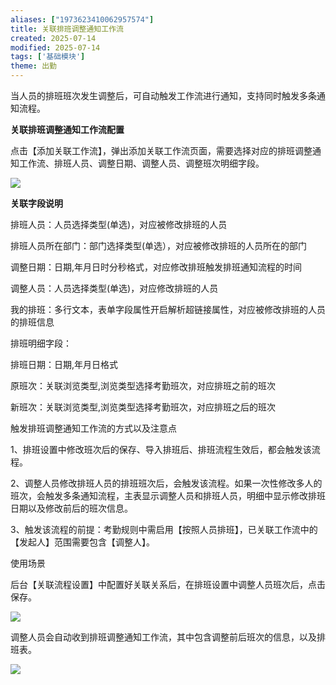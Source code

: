 ```yaml
---
aliases: ["1973623410062957574"]
title: 关联排班调整通知工作流
created: 2025-07-14
modified: 2025-07-14
tags: ['基础模块']
theme: 出勤
---
```


当人员的排班班次发生调整后，可自动触发工作流进行通知，支持同时触发多条通知流程。

**关联排班调整通知工作流配置**

点击【添加关联工作流】，弹出添加关联工作流页面，需要选择对应的排班调整通知工作流、排班人员、调整日期、调整人员、调整班次明细字段。

![](5fe633471f4b040119c0d3f6bcbe7654.jpg)

**关联字段说明**

排班人员：人员选择类型(单选)，对应被修改排班的人员

排班人员所在部门：部门选择类型(单选），对应被修改排班的人员所在的部门

调整日期：日期,年月日时分秒格式，对应修改排班触发排班通知流程的时间

调整人员：人员选择类型(单选)，对应修改排班的人员

我的排班：多行文本，表单字段属性开启解析超链接属性，对应被修改排班的人员的排班信息

排班明细字段：

排班日期：日期,年月日格式

原班次：关联浏览类型,浏览类型选择考勤班次，对应排班之前的班次

新班次：关联浏览类型,浏览类型选择考勤班次，对应排班之后的班次

触发排班调整通知工作流的方式以及注意点

1、排班设置中修改班次后的保存、导入排班后、排班流程生效后，都会触发该流程。

2、调整人员修改排班人员的排班班次后，会触发该流程。如果一次性修改多人的班次，会触发多条通知流程，主表显示调整人员和排班人员，明细中显示修改排班日期以及修改前后的班次信息。

3、触发该流程的前提：考勤规则中需启用【按照人员排班】，已关联工作流中的【发起人】范围需要包含【调整人】。

使用场景

后台【关联流程设置】中配置好关联关系后，在排班设置中调整人员班次后，点击保存。

![](b16658f794b339801c5df3abc301ed1a.jpg)

调整人员会自动收到排班调整通知工作流，其中包含调整前后班次的信息，以及排班表。

![](f56734ece0768678cf6d296945d41ee5.jpg)